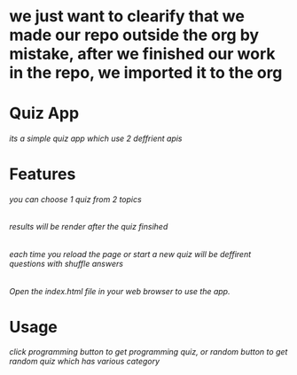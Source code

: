 # we just want to clearify that we made our repo outside the org by mistake, after we finished our work in the repo, we imported it to the org
# Quiz App
######  its a simple quiz app which use 2 deffrient apis
# Features
######  you can choose 1 quiz from 2 topics
######  results will be render after the quiz finsihed
######  each time you reload the page or start a new quiz will be deffirent questions with shuffle answers



######  Open the index.html file in your web browser to use the app.

# Usage
######  click programming button to get programming quiz, or random button to get random quiz which has various category
